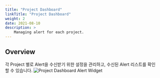 ```yaml
---
title: "Project Dashboard"
linkTitle: "Project Dashboard"
weight: 2
date: 2021-08-10
description: >
    Managing alert for each project.
---
```


## Overview
각 Project 별로 Alert을 수신받기 위한 설정을 관리하고, 수신된 Alert 리스트를 확인할 수 있습니다.
![Project Dashboard Alert Widget](/docs/guides/alert_manager/project_dashboard/project_dashboard_img/alert_manager_project_dashboard_img_01.png)


